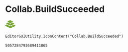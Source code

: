 # Collab.BuildSucceeded
![](/img/Collab.BuildSucceeded.png)

``` CSharp
EditorGUIUtility.IconContent("Collab.BuildSucceeded")
```
```
5057284793689411865
```
